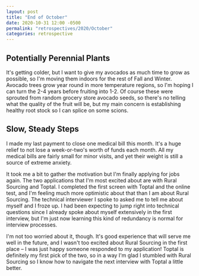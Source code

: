 ```yaml
---
layout: post
title: "End of October"
date: 2020-10-31 12:00 -0500
permalink: "retrospectives/2020/October"
categories: retrospective
---
```


## Potentially Perennial Plants

It's getting colder, but I want to give my avocados as much time to grow as possible, so I'm moving them indoors for the rest of Fall and Winter. Avocado trees grow year round in more temperature regions, so I'm hoping I can turn the 2-4 years before fruiting into 1-2. Of course these were sprouted from random grocery store avocado seeds, so there's no telling what the quality of the fruit will be, but my main concern is establishing healthy root stock so I can splice on some scions.

## Slow, Steady Steps

I made my last payment to close one medical bill this month. It's a huge relief to not lose a week-or-two's worth of funds each month. All my medical bills are fairly small for minor visits, and yet their weight is still a source of extreme anxiety.

It took me a bit to gather the motivation but I'm finally applying for jobs again. The two applications that I'm most excited about are with Rural Sourcing and Toptal. I completed the first screen with Toptal and the online test, and I'm feeling much more optimistic about that than I am about Rural Sourcing. The technical interviewer I spoke to asked me to tell me about myself and I froze up. I had been expecting to jump right into technical questions since I already spoke about myself extensively in the first interview, but I'm just now learning this kind of redundancy is normal for interview processes.

I'm not too worried about it, though. It's good experience that will serve me well in the future, and I wasn't too excited about Rural Sourcing in the first place – I was just happy someone responded to my application! Toptal is definitely my first pick of the two, so in a way I'm glad I stumbled with Rural Sourcing so I know how to navigate the next interview with Toptal a little better.